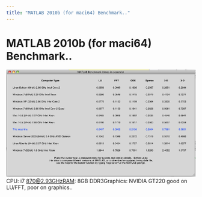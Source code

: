 ```yaml
---
title: "MATLAB 2010b (for maci64) Benchmark.."
---
```

# MATLAB 2010b (for maci64) Benchmark..

![image](/assets/images/99c75d281b0e841cbbe4742d08892675.png)
CPU: i7 870@2.93GHzRAM: 8GB DDR3Graphics: NVIDIA GT220
good on LU/FFT, poor on graphics..


